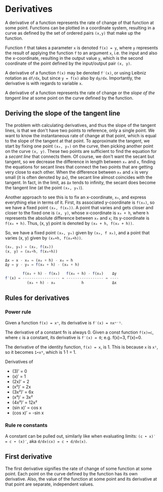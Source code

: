# Derivatives

A derivative of a function represents the rate of change of that function at some point. Functions can be plotted in a coordinate system, resulting in a curve as defined by the set of ordered pairs `(x,y)` that make up the function.

Function `f` that takes a parameter `x` is denoted `f(x) = y`, where `y` represents the result of applying the function `f` to an argument `x`, i.e. the input and also the x-coordinate, resulting in the output value `y`, which is the second coordinate of the point defined by the input/output pair `(x, y)`.

A derivative of a function `f(x)` may be denoted `f′(x)`, or using Leibniz notation as `df/dx`, but since `y = f(x)` also by `dy/dx`. Importantly, the derivative is with regards to variable `x`.

A derivative of a function represents the rate of change or the *slope of the tangent line* at some point on the curve defined by the function.

## Deriving the slope of the tangent line

The problem with calculating derivatives, and thus the slope of the tangent lines, is that we don't have two points to reference, only a single point. We want to know the instantaneous rate of change at that point, which is equal to the slope of the tangent at that point. To approximate the tangent, we start by fixing one point `(x₀, y₀)` on the curve, then picking another point on the curve `(x, y)`. These two points are sufficient to find the equation for a *secant line* that connects them. Of course, we don't want the secant but tangent, so we decrease the difference in length between `x₀` and `x`, finding the equations for secant lines that connect the two points that are getting very close to each other. When the difference between `x₀` and `x` is very small (it is often denoted by `Δx`), the secant line almost coincides with the tangent. In fact, in the limit, as `Δx` tends to infinity, the secant does become the tangent line (at the point `(x₀, y₀)`).

Another approach to see this is to fix an x-coordinate, `x₀`, and express everything else in terms of it. First, its associated y-coordinate is `f(x₀)`, so we have a fixed point `(x₀, f(x₀))`. A point that varies and gets closer and closer to the fixed one is `(x, y)`, whose x-coordinate is `x₀ + h`, where `h` represents the absolute difference between `x₀` and `x`; its y-coordinate is `f(x₀ + h)`. Thus, (x, y) point is denoted by `(x₀ + h, f(x₀ + h))`.

So, we have a fixed point `(x₀, y₀)` given by `(x₀, f x₀)`, and a point that varies (x, y) given by `(x₀+h, f(x₀+h))`.

```js
(x₀, y₀) = (x₀, f(x₀))
(x, y) = (x₀+h, f(x₀+h))

Δx = x - x₀ = (x₀ + h) - x₀ = h
Δy = y - y₀ = f(x₀ + h) - (x₀ + h)

        f(x₀ + h) - f(x₀)   f(x₀ + h) - f(x₀)    Δy
f′(x) = ----------------- = ----------------- = ----
          (x₀ + h) - x₀            h             Δx
```

## Rules for derivatives

### Power rule

Given a function `f(x) = xⁿ`, its derivative is `f′(x) = nxⁿ⁻¹`.

The derivative of a constant fn is always 0. Given a const function `f(x)=c`, where `c` is a constant, its derivative is `f′(x) = 0`; e.g. f(x)=3, f′(x)=0.

The derivative of the identity function, `f(x) = x`, is 1. This is because `x` is `x¹`, so it becomes `1∙x⁰`, which is 1∙1 = 1.



Derivatives of
- (3)′ = 0
- (x)′ = 1
- (2x)′ = 2
- (x²)′ = 2x
- (3x²)′ = 6x
- (x³)′ = 3x²
- (4x³)′ = 12x²
- (sin x)′ = cos x
- (cos x)′ = -sin x

### Rule re constants

A constant can be pulled out, similarly like when evaluating limits: 
`(c ∙ x)′ = c ∙ (x)′`, aka `d/dx(cx) = c ∙ d/dx(x)`.


## First derivative

The first derivative signifies the rate of change of some function at some point. Each point on the curve defined by the function has its own derivative. Also, the value of the function at some point and its derivative at that point are separate, independent values.
